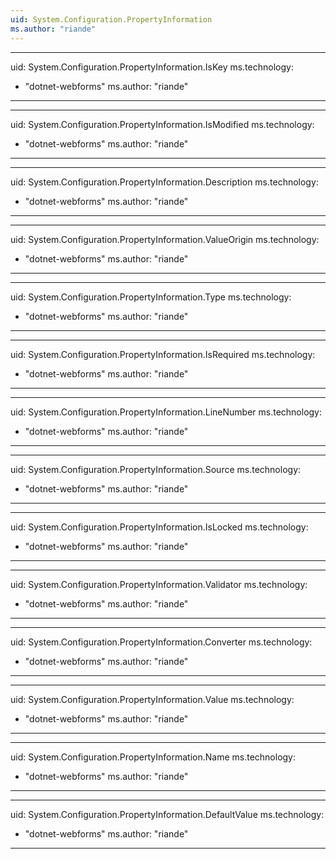```yaml
---
uid: System.Configuration.PropertyInformation
ms.author: "riande"
---
```


---
uid: System.Configuration.PropertyInformation.IsKey
ms.technology: 
  - "dotnet-webforms"
ms.author: "riande"
---

---
uid: System.Configuration.PropertyInformation.IsModified
ms.technology: 
  - "dotnet-webforms"
ms.author: "riande"
---

---
uid: System.Configuration.PropertyInformation.Description
ms.technology: 
  - "dotnet-webforms"
ms.author: "riande"
---

---
uid: System.Configuration.PropertyInformation.ValueOrigin
ms.technology: 
  - "dotnet-webforms"
ms.author: "riande"
---

---
uid: System.Configuration.PropertyInformation.Type
ms.technology: 
  - "dotnet-webforms"
ms.author: "riande"
---

---
uid: System.Configuration.PropertyInformation.IsRequired
ms.technology: 
  - "dotnet-webforms"
ms.author: "riande"
---

---
uid: System.Configuration.PropertyInformation.LineNumber
ms.technology: 
  - "dotnet-webforms"
ms.author: "riande"
---

---
uid: System.Configuration.PropertyInformation.Source
ms.technology: 
  - "dotnet-webforms"
ms.author: "riande"
---

---
uid: System.Configuration.PropertyInformation.IsLocked
ms.technology: 
  - "dotnet-webforms"
ms.author: "riande"
---

---
uid: System.Configuration.PropertyInformation.Validator
ms.technology: 
  - "dotnet-webforms"
ms.author: "riande"
---

---
uid: System.Configuration.PropertyInformation.Converter
ms.technology: 
  - "dotnet-webforms"
ms.author: "riande"
---

---
uid: System.Configuration.PropertyInformation.Value
ms.technology: 
  - "dotnet-webforms"
ms.author: "riande"
---

---
uid: System.Configuration.PropertyInformation.Name
ms.technology: 
  - "dotnet-webforms"
ms.author: "riande"
---

---
uid: System.Configuration.PropertyInformation.DefaultValue
ms.technology: 
  - "dotnet-webforms"
ms.author: "riande"
---
